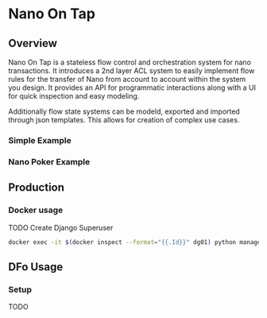 # Nano On Tap
## Overview
Nano On Tap is a stateless flow control and orchestration system for nano transactions. It introduces a 2nd layer ACL system to easily implement flow rules for the transfer of Nano from account to account within the system you design. It provides an API for programmatic interactions along with a UI for quick inspection and easy modeling.

Additionally flow state systems can be modeld, exported and imported through json templates. This allows for creation of complex use cases.

### Simple Example

### Nano Poker Example

## Production
### Docker usage
TODO
Create Django Superuser
```sh
docker exec -it $(docker inspect --format="{{.Id}}" dg01) python manage.py createsuperuser
```

## DFo Usage
### Setup
TODO
